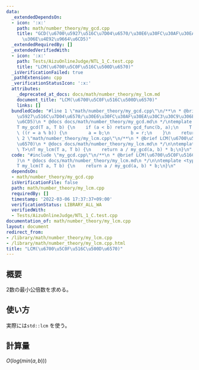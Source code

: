 ```yaml
---
data:
  _extendedDependsOn:
  - icon: ':x:'
    path: math/number_theory/my_gcd.cpp
    title: "GCD(\u6700\u5927\u516C\u7D04\u6570/\u30E6\u30FC\u30AF\u30EA\u30C3\u30C9\
      \u306E\u4E92\u9664\u6CD5)"
  _extendedRequiredBy: []
  _extendedVerifiedWith:
  - icon: ':x:'
    path: Tests/AizuOnlineJudge/NTL_1_C.test.cpp
    title: "LCM(\u6700\u5C0F\u516C\u500D\u6570)"
  _isVerificationFailed: true
  _pathExtension: cpp
  _verificationStatusIcon: ':x:'
  attributes:
    _deprecated_at_docs: docs/math/number_theory/my_lcm.md
    document_title: "LCM(\u6700\u5C0F\u516C\u500D\u6570)"
    links: []
  bundledCode: "#line 1 \"math/number_theory/my_gcd.cpp\"\n/**\n * @brief GCD(\u6700\
    \u5927\u516C\u7D04\u6570/\u30E6\u30FC\u30AF\u30EA\u30C3\u30C9\u306E\u4E92\u9664\
    \u6CD5)\n * @docs docs/math/number_theory/my_gcd.md\n */\ntemplate <typename T>\n\
    T my_gcd(T a, T b) {\n    if (a < b) return gcd_func(b, a);\n    T r;\n    while\
    \ ((r = a % b)) {\n        a = b;\n        b = r;\n    }\n    return b;\n}\n#line\
    \ 2 \"math/number_theory/my_lcm.cpp\"\n/**\n * @brief LCM(\u6700\u5C0F\u516C\u500D\
    \u6570)\n * @docs docs/math/number_theory/my_lcm.md\n */\n\ntemplate <typename\
    \ T>\nT my_lcm(T a, T b) {\n    return a / my_gcd(a, b) * b;\n}\n"
  code: "#include \"my_gcd.cpp\"\n/**\n * @brief LCM(\u6700\u5C0F\u516C\u500D\u6570\
    )\n * @docs docs/math/number_theory/my_lcm.md\n */\n\ntemplate <typename T>\n\
    T my_lcm(T a, T b) {\n    return a / my_gcd(a, b) * b;\n}\n"
  dependsOn:
  - math/number_theory/my_gcd.cpp
  isVerificationFile: false
  path: math/number_theory/my_lcm.cpp
  requiredBy: []
  timestamp: '2022-03-06 17:37:37+09:00'
  verificationStatus: LIBRARY_ALL_WA
  verifiedWith:
  - Tests/AizuOnlineJudge/NTL_1_C.test.cpp
documentation_of: math/number_theory/my_lcm.cpp
layout: document
redirect_from:
- /library/math/number_theory/my_lcm.cpp
- /library/math/number_theory/my_lcm.cpp.html
title: "LCM(\u6700\u5C0F\u516C\u500D\u6570)"
---
```

## 概要

2数の最小公倍数を求める。

## 使い方

実際には`std::lcm` を使う。

## 計算量

$O(log(min(a, b)))$